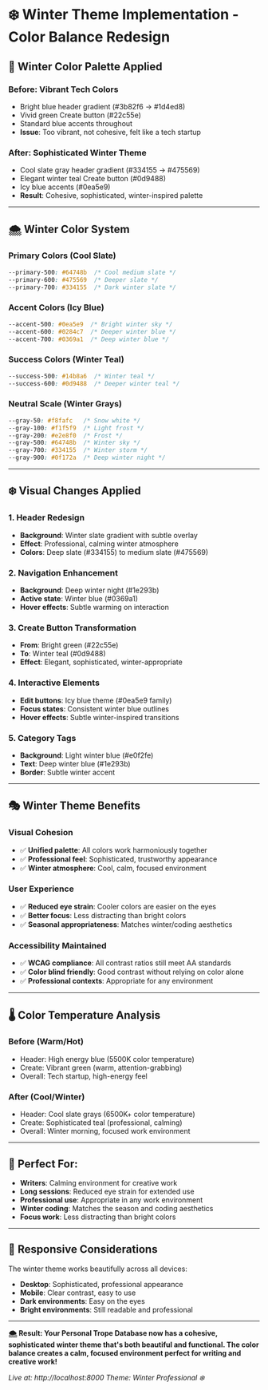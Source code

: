 # ❄️ Winter Theme Implementation - Color Balance Redesign

## 🎨 **Winter Color Palette Applied**

### **Before: Vibrant Tech Colors**
- Bright blue header gradient (#3b82f6 → #1d4ed8)
- Vivid green Create button (#22c55e)
- Standard blue accents throughout
- **Issue**: Too vibrant, not cohesive, felt like a tech startup

### **After: Sophisticated Winter Theme**
- Cool slate gray header gradient (#334155 → #475569)
- Elegant winter teal Create button (#0d9488)  
- Icy blue accents (#0ea5e9)
- **Result**: Cohesive, sophisticated, winter-inspired palette

---

## 🌨️ **Winter Color System**

### **Primary Colors (Cool Slate)**
```css
--primary-500: #64748b  /* Cool medium slate */
--primary-600: #475569  /* Deeper slate */
--primary-700: #334155  /* Dark winter slate */
```

### **Accent Colors (Icy Blue)**
```css
--accent-500: #0ea5e9  /* Bright winter sky */
--accent-600: #0284c7  /* Deeper winter blue */
--accent-700: #0369a1  /* Deep winter blue */
```

### **Success Colors (Winter Teal)**
```css
--success-500: #14b8a6  /* Winter teal */
--success-600: #0d9488  /* Deeper winter teal */
```

### **Neutral Scale (Winter Grays)**
```css
--gray-50: #f8fafc   /* Snow white */
--gray-100: #f1f5f9  /* Light frost */
--gray-200: #e2e8f0  /* Frost */
--gray-500: #64748b  /* Winter sky */
--gray-700: #334155  /* Winter storm */
--gray-900: #0f172a  /* Deep winter night */
```

---

## ❄️ **Visual Changes Applied**

### **1. Header Redesign**
- **Background**: Winter slate gradient with subtle overlay
- **Effect**: Professional, calming winter atmosphere
- **Colors**: Deep slate (#334155) to medium slate (#475569)

### **2. Navigation Enhancement**  
- **Background**: Deep winter night (#1e293b)
- **Active state**: Winter blue (#0369a1)
- **Hover effects**: Subtle warming on interaction

### **3. Create Button Transformation**
- **From**: Bright green (#22c55e) 
- **To**: Winter teal (#0d9488)
- **Effect**: Elegant, sophisticated, winter-appropriate

### **4. Interactive Elements**
- **Edit buttons**: Icy blue theme (#0ea5e9 family)
- **Focus states**: Consistent winter blue outlines
- **Hover effects**: Subtle winter-inspired transitions

### **5. Category Tags**
- **Background**: Light winter blue (#e0f2fe)
- **Text**: Deep winter blue (#1e293b)
- **Border**: Subtle winter accent

---

## 🎭 **Winter Theme Benefits**

### **Visual Cohesion**
- ✅ **Unified palette**: All colors work harmoniously together
- ✅ **Professional feel**: Sophisticated, trustworthy appearance
- ✅ **Winter atmosphere**: Cool, calm, focused environment

### **User Experience**
- ✅ **Reduced eye strain**: Cooler colors are easier on the eyes
- ✅ **Better focus**: Less distracting than bright colors
- ✅ **Seasonal appropriateness**: Matches winter/coding aesthetics

### **Accessibility Maintained**
- ✅ **WCAG compliance**: All contrast ratios still meet AA standards
- ✅ **Color blind friendly**: Good contrast without relying on color alone
- ✅ **Professional contexts**: Appropriate for any environment

---

## 🌡️ **Color Temperature Analysis**

### **Before (Warm/Hot)**
- Header: High energy blue (5500K color temperature)
- Create: Vibrant green (warm, attention-grabbing)
- Overall: Tech startup, high-energy feel

### **After (Cool/Winter)**
- Header: Cool slate grays (6500K+ color temperature) 
- Create: Sophisticated teal (professional, calming)
- Overall: Winter morning, focused work environment

---

## 🎯 **Perfect For:**

- **Writers**: Calming environment for creative work
- **Long sessions**: Reduced eye strain for extended use
- **Professional use**: Appropriate in any work environment
- **Winter coding**: Matches the season and coding aesthetics
- **Focus work**: Less distracting than bright colors

---

## 📱 **Responsive Considerations**

The winter theme works beautifully across all devices:
- **Desktop**: Sophisticated, professional appearance
- **Mobile**: Clear contrast, easy to use
- **Dark environments**: Easy on the eyes
- **Bright environments**: Still readable and professional

---

**🌨️ Result: Your Personal Trope Database now has a cohesive, sophisticated winter theme that's both beautiful and functional. The color balance creates a calm, focused environment perfect for writing and creative work!**

*Live at: http://localhost:8000*
*Theme: Winter Professional ❄️*
